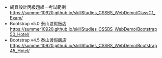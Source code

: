 - 網頁設計丙級題組一考試範例
https://summer10920.github.io/skillStudies_CSSBS_WebDemo/ClassC1_Exam/
- Bootstrap v5.0 泰山渡假飯店
https://summer10920.github.io/skillStudies_CSSBS_WebDemo/Bootstrap50_Hotel/
- Bootstrap v4.5 泰山渡假飯店
https://summer10920.github.io/skillStudies_CSSBS_WebDemo/Bootstrap45_Hotel/